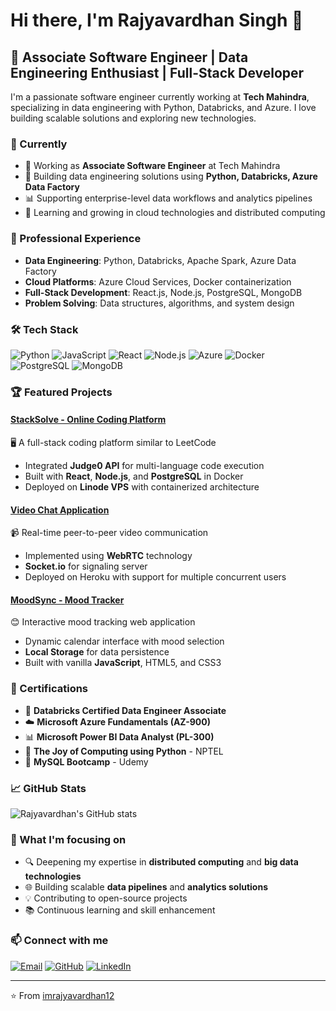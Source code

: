 # Hi there, I'm Rajyavardhan Singh 👋

## 🚀 Associate Software Engineer | Data Engineering Enthusiast | Full-Stack Developer

I'm a passionate software engineer currently working at **Tech Mahindra**, specializing in data engineering with Python, Databricks, and Azure. I love building scalable solutions and exploring new technologies.

### 📍 Currently
- 🏢 Working as **Associate Software Engineer** at Tech Mahindra
- 🔧 Building data engineering solutions using **Python, Databricks, Azure Data Factory**
- 📊 Supporting enterprise-level data workflows and analytics pipelines
- 🌱 Learning and growing in cloud technologies and distributed computing

### 💼 Professional Experience
- **Data Engineering**: Python, Databricks, Apache Spark, Azure Data Factory
- **Cloud Platforms**: Azure Cloud Services, Docker containerization
- **Full-Stack Development**: React.js, Node.js, PostgreSQL, MongoDB
- **Problem Solving**: Data structures, algorithms, and system design

### 🛠️ Tech Stack
![Python](https://img.shields.io/badge/-Python-3776AB?style=flat-square&logo=Python&logoColor=white)
![JavaScript](https://img.shields.io/badge/-JavaScript-F7DF1E?style=flat-square&logo=javascript&logoColor=black)
![React](https://img.shields.io/badge/-React-61DAFB?style=flat-square&logo=react&logoColor=black)
![Node.js](https://img.shields.io/badge/-Node.js-339933?style=flat-square&logo=Node.js&logoColor=white)
![Azure](https://img.shields.io/badge/-Azure-0089D0?style=flat-square&logo=microsoft-azure&logoColor=white)
![Docker](https://img.shields.io/badge/-Docker-2496ED?style=flat-square&logo=docker&logoColor=white)
![PostgreSQL](https://img.shields.io/badge/-PostgreSQL-336791?style=flat-square&logo=postgresql&logoColor=white)
![MongoDB](https://img.shields.io/badge/-MongoDB-47A248?style=flat-square&logo=mongodb&logoColor=white)

### 🏆 Featured Projects

#### [StackSolve - Online Coding Platform](https://github.com/imrajyavardhan12/StackSolve-CodingPlatform)
🖥️ A full-stack coding platform similar to LeetCode
- Integrated **Judge0 API** for multi-language code execution
- Built with **React**, **Node.js**, and **PostgreSQL** in Docker
- Deployed on **Linode VPS** with containerized architecture

#### [Video Chat Application](https://meet-the-strangers-54a28db71007.herokuapp.com/)
📹 Real-time peer-to-peer video communication
- Implemented using **WebRTC** technology
- **Socket.io** for signaling server
- Deployed on Heroku with support for multiple concurrent users

#### [MoodSync - Mood Tracker](https://imrajyavardhan12.github.io/MoodSync---MoodTracker/)
😊 Interactive mood tracking web application
- Dynamic calendar interface with mood selection
- **Local Storage** for data persistence
- Built with vanilla **JavaScript**, HTML5, and CSS3

### 📜 Certifications
- 🏅 **Databricks Certified Data Engineer Associate**
- ☁️ **Microsoft Azure Fundamentals (AZ-900)**
- 📊 **Microsoft Power BI Data Analyst (PL-300)**
- 🐍 **The Joy of Computing using Python** - NPTEL
- 💾 **MySQL Bootcamp** - Udemy

### 📈 GitHub Stats
![Rajyavardhan's GitHub stats](https://github-readme-stats.vercel.app/api?username=imrajyavardhan12&show_icons=true&theme=radical)

### 🎯 What I'm focusing on
- 🔍 Deepening my expertise in **distributed computing** and **big data technologies**
- 🌐 Building scalable **data pipelines** and **analytics solutions**
- 💡 Contributing to open-source projects
- 📚 Continuous learning and skill enhancement

### 📫 Connect with me
[![Email](https://img.shields.io/badge/-Email-D14836?style=flat-square&logo=gmail&logoColor=white)](mailto:srajyavardhan12@gmail.com)
[![GitHub](https://img.shields.io/badge/-GitHub-181717?style=flat-square&logo=github)](https://github.com/imrajyavardhan12)
[![LinkedIn](https://img.shields.io/badge/-LinkedIn-0077B5?style=flat-square&logo=linkedin&logoColor=white)](https://www.linkedin.com/in/rajyavardhan-singh-2669aa1a9/)

---

⭐️ From [imrajyavardhan12](https://github.com/imrajyavardhan12)
